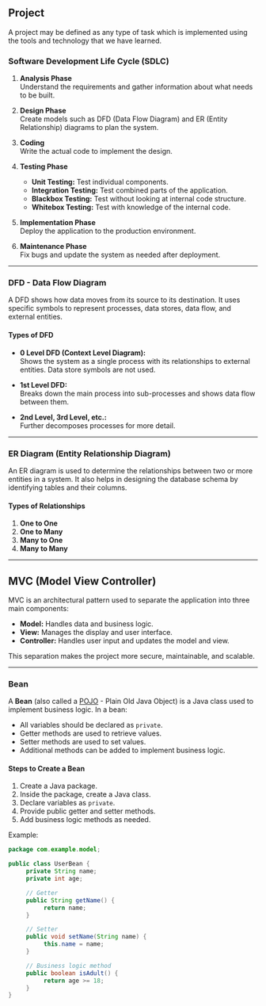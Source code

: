 
## Project

A project may be defined as any type of task which is implemented using the tools and technology that we have learned.

### Software Development Life Cycle (SDLC)

1. **Analysis Phase**  
    Understand the requirements and gather information about what needs to be built.

2. **Design Phase**  
    Create models such as DFD (Data Flow Diagram) and ER (Entity Relationship) diagrams to plan the system.

3. **Coding**  
    Write the actual code to implement the design.

4. **Testing Phase**  
    - **Unit Testing:** Test individual components.
    - **Integration Testing:** Test combined parts of the application.
    - **Blackbox Testing:** Test without looking at internal code structure.
    - **Whitebox Testing:** Test with knowledge of the internal code.

5. **Implementation Phase**  
    Deploy the application to the production environment.

6. **Maintenance Phase**  
    Fix bugs and update the system as needed after deployment.

---

### DFD - Data Flow Diagram

A DFD shows how data moves from its source to its destination. It uses specific symbols to represent processes, data stores, data flow, and external entities.

#### Types of DFD

- **0 Level DFD (Context Level Diagram):**  
  Shows the system as a single process with its relationships to external entities. Data store symbols are not used.

- **1st Level DFD:**  
  Breaks down the main process into sub-processes and shows data flow between them.

- **2nd Level, 3rd Level, etc.:**  
  Further decomposes processes for more detail.

---

### ER Diagram (Entity Relationship Diagram)

An ER diagram is used to determine the relationships between two or more entities in a system. It also helps in designing the database schema by identifying tables and their columns.

#### Types of Relationships

1. **One to One**
2. **One to Many**
3. **Many to One**
4. **Many to Many**

---

## MVC (Model View Controller)

MVC is an architectural pattern used to separate the application into three main components:

- **Model:** Handles data and business logic.
- **View:** Manages the display and user interface.
- **Controller:** Handles user input and updates the model and view.

This separation makes the project more secure, maintainable, and scalable.

---

### Bean

A **Bean** (also called a [POJO](https://en.wikipedia.org/wiki/Plain_old_Java_object) - Plain Old Java Object) is a Java class used to implement business logic. In a bean:

- All variables should be declared as `private`.
- Getter methods are used to retrieve values.
- Setter methods are used to set values.
- Additional methods can be added to implement business logic.

#### Steps to Create a Bean

1. Create a Java package.
2. Inside the package, create a Java class.
3. Declare variables as `private`.
4. Provide public getter and setter methods.
5. Add business logic methods as needed.

Example:

```java
package com.example.model;

public class UserBean {
     private String name;
     private int age;

     // Getter
     public String getName() {
          return name;
     }

     // Setter
     public void setName(String name) {
          this.name = name;
     }

     // Business logic method
     public boolean isAdult() {
          return age >= 18;
     }
}
```
